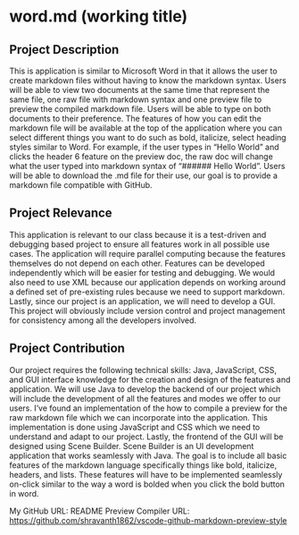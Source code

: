 # word.md (working title)

## Project Description
This is application is similar to Microsoft Word in that it allows the user to create markdown files without having to know the markdown syntax. Users will be able to view two documents at the same time that represent the same file, one raw file with markdown syntax and one preview file to preview the compiled markdown file. Users will be able to type on both documents to their preference. The features of how you can edit the markdown file will be available at the top of the application where you can select different things you want to do such as bold, italicize, select heading styles similar to Word. For example, if the user types in “Hello World” and clicks the header 6 feature on the preview doc, the raw doc will change what the user typed into markdown syntax of “###### Hello World”. Users will be able to download the .md file for their use, our goal is to provide a markdown file compatible with GitHub.

## Project Relevance
This application is relevant to our class because it is a test-driven and debugging based project to ensure all features work in all possible use cases. The application will require parallel computing because the features themselves do not depend on each other. Features can be developed independently which will be easier for testing and debugging. We would also need to use XML because our application depends on working around a defined set of pre-existing rules because we need to support markdown. Lastly, since our project is an application, we will need to develop a GUI. This project will obviously include version control and project management for consistency among all the developers involved.

## Project Contribution
Our project requires the following technical skills: Java, JavaScript, CSS, and GUI interface knowledge for the creation and design of the features and application. We will use Java to develop the backend of our project which will include the development of all the features and modes we offer to our users. I’ve found an implementation of the how to compile a preview for the raw markdown file which we can incorporate into the application.  This implementation is done using JavaScript and CSS which we need to understand and adapt to our project. Lastly, the frontend of the GUI will be designed using Scene Builder. Scene Builder is an UI development application that works seamlessly with Java. The goal is to include all basic features of the markdown language specifically things like bold, italicize, headers, and lists. These features will have to be implemented seamlessly on-click similar to the way a word is bolded when you click the bold button in word. 

My GitHub URL: 
README Preview Compiler URL: https://github.com/shravanth1862/vscode-github-markdown-preview-style

